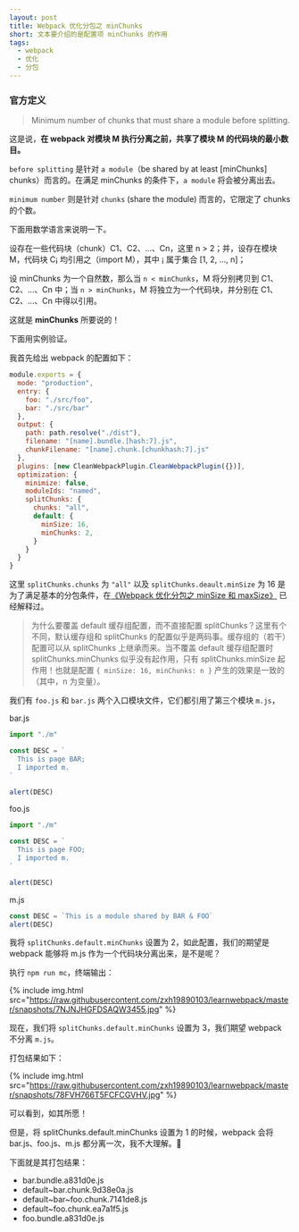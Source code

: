 ```yaml
---
layout: post
title: Webpack 优化分包之 minChunks
short: 文本要介绍的是配置项 minChunks 的作用
tags:
  - webpack
  - 优化
  - 分包
---
```


### 官方定义

> Minimum number of chunks that must share a module before splitting.

这是说，**在 webpack 对模块 M 执行分离之前，共享了模块 M 的代码块的最小数目。**

`before splitting` 是针对 `a module`（be shared by at least [minChunks] chunks）而言的。在满足 minChunks 的条件下，`a module` 将会被分离出去。

`minimum number` 则是针对 `chunks` (share the module) 而言的，它限定了 chunks 的个数。

下面用数学语言来说明一下。

设存在一些代码块（chunk）C1、C2、...、Cn，这里 n > 2；并，设存在模块 M，代码块 C¡ 均引用之（import M），其中 ¡ 属于集合 [1, 2, ..., n]；

设 minChunks 为一个自然数，那么当 `n < minChunks`，M 将分别拷贝到 C1、C2、...、Cn 中；当 `n > minChunks`，M 将独立为一个代码块，并分别在 C1、C2、...、Cn 中得以引用。

这就是 **minChunks** 所要说的！

下面用实例验证。

我首先给出 webpack 的配置如下：

```js
module.exports = {
  mode: "production",
  entry: {
    foo: "./src/foo",
    bar: "./src/bar"
  },
  output: {
    path: path.resolve("./dist"),
    filename: "[name].bundle.[hash:7].js",
    chunkFilename: "[name].chunk.[chunkhash:7].js"
  },
  plugins: [new CleanWebpackPlugin.CleanWebpackPlugin({})],
  optimization: {
    minimize: false,
    moduleIds: "named",
    splitChunks: {
      chunks: "all",
      default: {
        minSize: 16,
        minChunks: 2,
      }
    }
  }
}
```

这里 `splitChunks.chunks` 为 `"all"` 以及 `splitChunks.deault.minSize` 为 16 是为了满足基本的分包条件，在[《Webpack 优化分包之 minSize 和 maxSize》](/2019/12/28/webpack-in-depth-001.html) 已经解释过。

> 为什么要覆盖 default 缓存组配置，而不直接配置 splitChunks？这里有个不同，默认缓存组和 splitChunks 的配置似乎是两码事。缓存组的（若干）配置可以从 splitChunks 上继承而来。当不覆盖 default 缓存组配置时 splitChunks.minChunks 似乎没有起作用，只有 splitChunks.minSize 起作用！也就是配置 `{ minSize: 16, minChunks: n }`  产生的效果是一致的（其中，n 为变量）。

我们有 `foo.js` 和 `bar.js` 两个入口模块文件，它们都引用了第三个模块 `m.js`，

bar.js
```js
import "./m"

const DESC = `
  This is page BAR;
  I imported m.
`

alert(DESC)
```

foo.js
```js
import "./m"

const DESC = `
  This is page FOO;
  I imported m.
`

alert(DESC)
```

m.js
```js
const DESC = `This is a module shared by BAR & FOO`
alert(DESC)
```

我将 `splitChunks.default.minChunks` 设置为 2，如此配置，我们的期望是 webpack 能够将 m.js 作为一个代码块分离出来，是不是呢？

执行 `npm run mc`，终端输出：

{% include img.html src="https://raw.githubusercontent.com/zxh19890103/learnwebpack/master/snapshots/7NJNJHGFDSAQW3455.jpg" %}

现在，我们将 `splitChunks.default.minChunks` 设置为 3，我们期望 webpack 不分离 `m.js`。

打包结果如下：

{% include img.html src="https://raw.githubusercontent.com/zxh19890103/learnwebpack/master/snapshots/78FVH766T5FCFCGVHV.jpg" %}

可以看到，如其所愿！

但是，将 splitChunks.default.minChunks 设置为 1 的时候，webpack 会将 bar.js、foo.js、m.js 都分离一次，我不大理解。🤔

下面就是其打包结果：

- bar.bundle.a831d0e.js
- default~bar.chunk.9d38e0a.js
- default~bar~foo.chunk.7141de8.js
- default~foo.chunk.ea7a1f5.js
- foo.bundle.a831d0e.js



